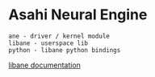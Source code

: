 

# Asahi Neural Engine

	ane - driver / kernel module
	libane - userspace lib
	python - libane python bindings

[libane documentation](libane.md)
